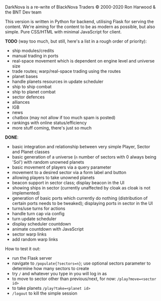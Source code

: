 DarkNova is a re-write of BlackNova Traders © 2000-2020 Ron Harwood & the BNT Dev team

This version is written in Python for backend, utilising Flask for serving the content.
We're aiming for the content to be as modern as possible, but also simple. Pure CSS/HTML with minimal JavaScript for client.

**TODO** (way too much, but still, here's a list in a rough order of priority):

 * ship modules/credits
 * manual trading in ports
 * real-space movement which is dependent on engine level and universe size
 * trade routes; warp/real-space trading using the routes
 * planet bases
 * handle planets resources in update scheduler
 * ship to ship combat
 * ship to planet combat
 * sector defences
 * alliances
 * IGB
 * news
 * chatbox (may not allow if too much spam is posted)
 * rankings with online status/efficiency
 * more stuff coming, there's just so much

**DONE**:

 * basic integration and relationship between very simple Player, Sector and Planet classes
 * basic generation of a universe (`n` number of sectors with 0 always being 'Sol') with random unowned planets
 * basic movement of players via a query parameter
 * movement to a desired sector via a form label and button
 * allowing players to take unowned planets
 * beacon support in sector class; display beacon in the UI
 * showing ships in sector (currently unaffected by cloak as cloak is not implemented)
 * generation of basic ports which currently do nothing (distribution of certain ports needs to be tweaked); displaying ports in sector in the UI
 * turns/use turns for actions
 * handle turn cap via config
 * turn update scheduler
 * display scheduler countdown
 * animate countdown with JavaScript
 * sector warp links
 * add random warp links
 
How to test it out:
 * run the Flask server
 * navigate to `/populate{?sectors=n}`; use optional sectors parameter to determine how many sectors to create
 * try `/` and whatever you type in you will log in as
 * to move to sector other than previous/next, for now: `/play?move=<sector id>`
 * to take planets `/play?take=<planet id>`
 * `/logout` to kill the simple session
 
